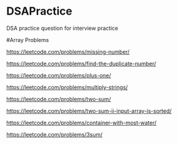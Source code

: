 # DSAPractice
DSA practice question for interview practice 

#Array Problems

https://leetcode.com/problems/missing-number/

https://leetcode.com/problems/find-the-duplicate-number/

https://leetcode.com/problems/plus-one/

https://leetcode.com/problems/multiply-strings/

https://leetcode.com/problems/two-sum/

https://leetcode.com/problems/two-sum-ii-input-array-is-sorted/

https://leetcode.com/problems/container-with-most-water/

https://leetcode.com/problems/3sum/

